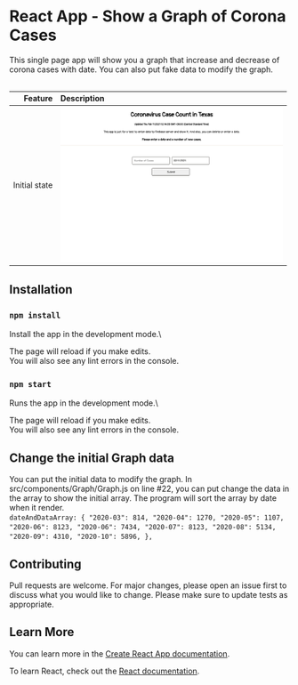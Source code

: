 # React App - Show a Graph of Corona Cases

This single page app will show you a graph that increase and decrease of corona cases with date.
You can also put fake data to modify the graph.
<br /><br />

| Feature | Description |
| -----: | :----------- |
|  Initial state | <img src="https://github.com/rebeccachoo/react-coronavirus-track/blob/main/corona.png?raw=true"  width="400">| 



## Installation

### `npm install`

Install the app in the development mode.\ 

The page will reload if you make edits.\
You will also see any lint errors in the console.

### `npm start`

Runs the app in the development mode.\ 

The page will reload if you make edits.\
You will also see any lint errors in the console.

## Change the initial Graph data
You can put the initial data to modify the graph.
In src/components/Graph/Graph.js on line #22, you can put change the data in the array to show the initial array. The program will sort the array by date when it render.
<br />
`dateAndDataArray: {
				"2020-03": 814,
				"2020-04": 1270,
				"2020-05": 1107,
				"2020-06": 8123,
				"2020-06": 7434,
				"2020-07": 8123,
				"2020-08": 5134,
				"2020-09": 4310,
				"2020-10": 5896,
			},
      `

## Contributing

Pull requests are welcome. For major changes, please open an issue first to discuss what you would like to change.
Please make sure to update tests as appropriate. 

## Learn More

You can learn more in the [Create React App documentation](https://facebook.github.io/create-react-app/docs/getting-started).

To learn React, check out the [React documentation](https://reactjs.org/).
